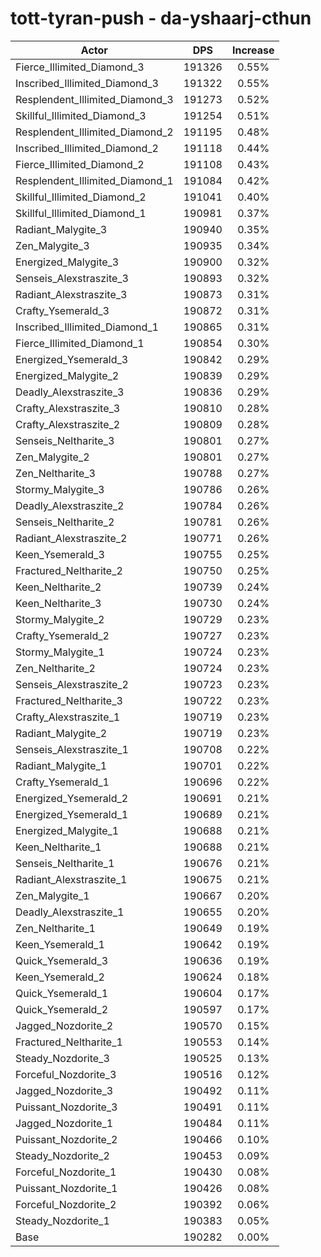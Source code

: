 # tott-tyran-push - da-yshaarj-cthun
| Actor | DPS | Increase |
|---|:---:|:---:|
|Fierce_Illimited_Diamond_3|191326|0.55%|
|Inscribed_Illimited_Diamond_3|191322|0.55%|
|Resplendent_Illimited_Diamond_3|191273|0.52%|
|Skillful_Illimited_Diamond_3|191254|0.51%|
|Resplendent_Illimited_Diamond_2|191195|0.48%|
|Inscribed_Illimited_Diamond_2|191118|0.44%|
|Fierce_Illimited_Diamond_2|191108|0.43%|
|Resplendent_Illimited_Diamond_1|191084|0.42%|
|Skillful_Illimited_Diamond_2|191041|0.40%|
|Skillful_Illimited_Diamond_1|190981|0.37%|
|Radiant_Malygite_3|190940|0.35%|
|Zen_Malygite_3|190935|0.34%|
|Energized_Malygite_3|190900|0.32%|
|Senseis_Alexstraszite_3|190893|0.32%|
|Radiant_Alexstraszite_3|190873|0.31%|
|Crafty_Ysemerald_3|190872|0.31%|
|Inscribed_Illimited_Diamond_1|190865|0.31%|
|Fierce_Illimited_Diamond_1|190854|0.30%|
|Energized_Ysemerald_3|190842|0.29%|
|Energized_Malygite_2|190839|0.29%|
|Deadly_Alexstraszite_3|190836|0.29%|
|Crafty_Alexstraszite_3|190810|0.28%|
|Crafty_Alexstraszite_2|190809|0.28%|
|Senseis_Neltharite_3|190801|0.27%|
|Zen_Malygite_2|190801|0.27%|
|Zen_Neltharite_3|190788|0.27%|
|Stormy_Malygite_3|190786|0.26%|
|Deadly_Alexstraszite_2|190784|0.26%|
|Senseis_Neltharite_2|190781|0.26%|
|Radiant_Alexstraszite_2|190771|0.26%|
|Keen_Ysemerald_3|190755|0.25%|
|Fractured_Neltharite_2|190750|0.25%|
|Keen_Neltharite_2|190739|0.24%|
|Keen_Neltharite_3|190730|0.24%|
|Stormy_Malygite_2|190729|0.23%|
|Crafty_Ysemerald_2|190727|0.23%|
|Stormy_Malygite_1|190724|0.23%|
|Zen_Neltharite_2|190724|0.23%|
|Senseis_Alexstraszite_2|190723|0.23%|
|Fractured_Neltharite_3|190722|0.23%|
|Crafty_Alexstraszite_1|190719|0.23%|
|Radiant_Malygite_2|190719|0.23%|
|Senseis_Alexstraszite_1|190708|0.22%|
|Radiant_Malygite_1|190701|0.22%|
|Crafty_Ysemerald_1|190696|0.22%|
|Energized_Ysemerald_2|190691|0.21%|
|Energized_Ysemerald_1|190689|0.21%|
|Energized_Malygite_1|190688|0.21%|
|Keen_Neltharite_1|190688|0.21%|
|Senseis_Neltharite_1|190676|0.21%|
|Radiant_Alexstraszite_1|190675|0.21%|
|Zen_Malygite_1|190667|0.20%|
|Deadly_Alexstraszite_1|190655|0.20%|
|Zen_Neltharite_1|190649|0.19%|
|Keen_Ysemerald_1|190642|0.19%|
|Quick_Ysemerald_3|190636|0.19%|
|Keen_Ysemerald_2|190624|0.18%|
|Quick_Ysemerald_1|190604|0.17%|
|Quick_Ysemerald_2|190597|0.17%|
|Jagged_Nozdorite_2|190570|0.15%|
|Fractured_Neltharite_1|190553|0.14%|
|Steady_Nozdorite_3|190525|0.13%|
|Forceful_Nozdorite_3|190516|0.12%|
|Jagged_Nozdorite_3|190492|0.11%|
|Puissant_Nozdorite_3|190491|0.11%|
|Jagged_Nozdorite_1|190484|0.11%|
|Puissant_Nozdorite_2|190466|0.10%|
|Steady_Nozdorite_2|190453|0.09%|
|Forceful_Nozdorite_1|190430|0.08%|
|Puissant_Nozdorite_1|190426|0.08%|
|Forceful_Nozdorite_2|190392|0.06%|
|Steady_Nozdorite_1|190383|0.05%|
|Base|190282|0.00%|
